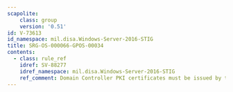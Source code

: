 ```yaml
---
scapolite:
    class: group
    version: '0.51'
id: V-73613
id_namespace: mil.disa.Windows-Server-2016-STIG
title: SRG-OS-000066-GPOS-00034
contents:
  - class: rule_ref
    idref: SV-88277
    idref_namespace: mil.disa.Windows-Server-2016-STIG
    ref_comment: Domain Controller PKI certificates must be issued by the Do ...
---
```


